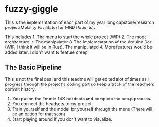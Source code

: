# fuzzy-giggle

This is the implementation of each part of my year long capstone/research project(Mobility Facilitator for MND Patients).

This includes
    1. The menu to start the whole project (WIP)
    2. The model architecture -> The manipulator
    3. The implementation of the Arduino Car (WIP, I think it will be in Rust). The manipulated
    4. More features would be added later. I didn't want to feature creep 


## The Basic Pipeline
This is not the final deal and this readme will get edited alot of times as I progress through the project's coding part so keep a track of the readme's commit history. 

1. You put on the Emotiv-14X headsets and complete the setup process.
2. You connect the headsets to my project.
3. Train yourself and the model for yourself through the menu (There will be an option for that soon)
4. Start playing around if you don't want to visualize.
